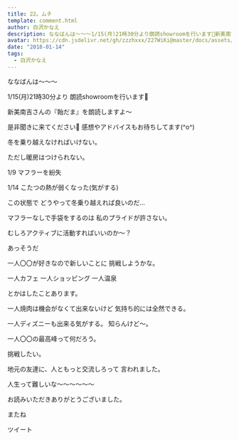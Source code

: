 ```yaml
---
title: 22。ムチ
template: comment.html
author: 白沢かなえ
description: ななばんは〜〜〜1/15(月)21時30分より朗読showroomを行います📖新美南吉さんの『飴だま』を朗読しますよ〜是非聞きに来てください🎈感想やアドバイスもお待ちしてます(^o^)冬を...
avatar: https://cdn.jsdelivr.net/gh/zzzhxxx/227WiKi@master/docs/assets/photo/avatar/kanae.jpg
date: "2018-01-14"
tags:
  - 白沢かなえ
---
```








ななばんは〜〜〜





1/15(月)21時30分より
朗読showroomを行います📖


新美南吉さんの『飴だま』を朗読しますよ〜

是非聞きに来てください🎈
感想やアドバイスもお待ちしてます(^o^)















冬を乗り越えなければいけない。



ただし暖房はつけられない。






1/9 マフラーを紛失

1/14 こたつの熱が弱くなった(気がする)





この状態で
どうやって冬乗り越えれば良いのだ…


マフラーなしで手袋をするのは
私のプライドが許さない。








むしろアクティブに活動すればいいのか〜？




あっそうだ

一人〇〇が好きなので新しいことに
挑戦しようかな。


一人カフェ
一人ショッピング
一人温泉

とかはしたことあります。



一人焼肉は機会がなくて出来ないけど
気持ち的には全然できる。

一人ディズニーも出来る気がする。
知らんけど〜。






一人〇〇の最高峰って何だろう。

挑戦したい。








地元の友達に、人ともっと交流しろって
言われました。



人生って難しいな〜〜〜〜〜〜











お読みいただきありがとうございました。

またね


ツイート



